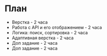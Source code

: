 # План

- Верстка - 2 часа
- Работа с API и его отображением - 2 часа
- Логика: поиск, сортировка - 2 часа
- Адаптивная верстка - 2 часа
- Доп задание - 2 часа
- Доп задание - 2 часа
